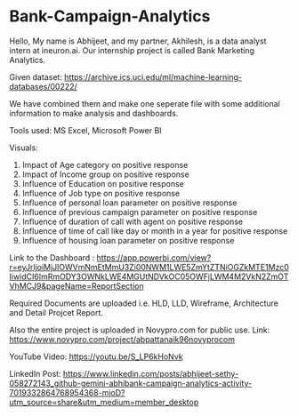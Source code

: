 # Bank-Campaign-Analytics

Hello,
My name is Abhijeet, and my partner, Akhilesh, is a data analyst intern at ineuron.ai. Our internship project is called Bank Marketing Analytics.

Given dataset: https://archive.ics.uci.edu/ml/machine-learning-databases/00222/

We have combined them and make one seperate file with some additional information to make analysis and dashboards.

Tools used: MS Excel, Microsoft Power BI

Visuals: 

1.	Impact of Age category on positive response
2.	Impact of Income group on positive response
3.	Influence of Education on positive response
4.	Influence of Job type on positive response
5.	Influence of personal loan parameter on positive response
6.	Influence of previous campaign parameter on positive response
7.	Influence of duration of call with agent on positive response
8.	Influence of time of call like day or month in a year for positive response
9.	Influence of housing loan parameter on positive response

Link to the Dashboard : https://app.powerbi.com/view?r=eyJrIjoiMjJlOWVmNmEtMmU3Zi00NWM1LWE5ZmYtZTNiOGZkMTE1Mzc0IiwidCI6ImRmODY3OWNkLWE4MGUtNDVkOC05OWFjLWM4M2VkN2ZmOTVhMCJ9&pageName=ReportSection



Required Documents are uploaded i.e. HLD, LLD, Wireframe, Architecture and Detail Projcet Report.

Also the entire project is uploaded in Novypro.com for public use. 
Link: https://www.novypro.com/project/abpattanaik96novyprocom


YouTube Video: https://youtu.be/S_LP6kHoNvk

LinkedIn Post: https://www.linkedin.com/posts/abhijeet-sethy-058272143_github-gemini-abhibank-campaign-analytics-activity-7019332864768954368-mioD?utm_source=share&utm_medium=member_desktop
